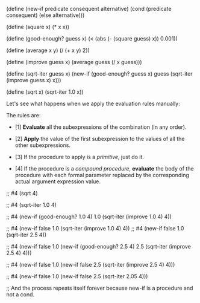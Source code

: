 (define (new-if predicate consequent alternative)
  (cond (predicate consequent)
        (else alternative)))

(define (square x)
  (* x x))

(define (good-enough? guess x)
  (< (abs (- (square guess) x)) 0.001))

(define (average x y)
  (/ (+ x y) 2))

(define (improve guess x)
  (average guess (/ x guess)))

(define (sqrt-iter guess x)
  (new-if (good-enough? guess x)
          guess
          (sqrt-iter (improve guess x)
                     x)))

(define (sqrt x)
  (sqrt-iter 1.0 x))

Let's see what happens when we apply the evaluation rules manually:

The rules are:
* [1] **Evaluate** all the subexpressions of the combination (in any order).
* [2] **Apply** the value of the first subexpression to the values of all the other subexpressions.

* [3] If the procedure to apply is a *primitive*, just do it.
* [4] If the procedure is a *compound procedure*, **evaluate** the body of the procedure with each formal parameter replaced by the corresponding actual argument expression value.

;; #4
(sqrt 4)

;; #4
(sqrt-iter 1.0 4)

;; #4
(new-if (good-enough? 1.0 4)
          1.0
          (sqrt-iter (improve 1.0 4)
                     4))

;; #4
(new-if false
	1.0
	(sqrt-iter (improve 1.0 4)
		    4))
;; #4
(new-if false
	1.0
	(sqrt-iter 2.5 4))

;; #4
(new-if false
	1.0
	(new-if (good-enough? 2.5 4)
		2.5
		(sqrt-iter (improve 2.5 4) 4)))

;; #4
(new-if false
	1.0
	(new-if false
		2.5
		(sqrt-iter (improve 2.5 4) 4)))

;; #4
(new-if false
	1.0
	(new-if false
		2.5
		(sqrt-iter 2.05 4)))

;; And the process repeats itself forever because new-if is a procedure and not a cond.

